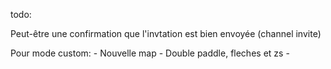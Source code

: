 todo:
<!-- Mettre les jwt dans un cookie httpOnly -->
Peut-être une confirmation que l'invtation est bien envoyée (channel invite)

Pour mode custom:
    - Nouvelle map
    - Double paddle, fleches et zs
    - 
